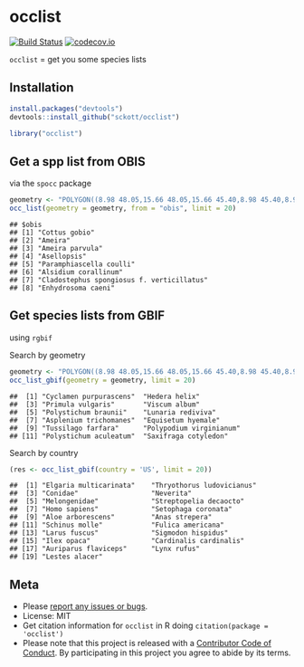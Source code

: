 occlist
=======

[![Build Status](https://api.travis-ci.org/sckott/occlist.png)](https://travis-ci.org/sckott/occlist)
[![codecov.io](https://codecov.io/github/sckott/occlist/coverage.svg?branch=master)](https://codecov.io/github/sckott/occlist?branch=master)

`occlist` = get you some species lists

## Installation


```r
install.packages("devtools")
devtools::install_github("sckott/occlist")
```


```r
library("occlist")
```

## Get a spp list from OBIS

via the `spocc` package


```r
geometry <- "POLYGON((8.98 48.05,15.66 48.05,15.66 45.40,8.98 45.40,8.98 48.05))"
occ_list(geometry = geometry, from = "obis", limit = 20)
```

```
## $obis
## [1] "Cottus gobio"                            
## [2] "Ameira"                                  
## [3] "Ameira parvula"                          
## [4] "Asellopsis"                              
## [5] "Paramphiascella coulli"                  
## [6] "Alsidium corallinum"                     
## [7] "Cladostephus spongiosus f. verticillatus"
## [8] "Enhydrosoma caeni"
```

## Get species lists from GBIF

using `rgbif`

Search by geometry


```r
geometry <- "POLYGON((8.98 48.05,15.66 48.05,15.66 45.40,8.98 45.40,8.98 48.05))"
occ_list_gbif(geometry = geometry, limit = 20)
```

```
##  [1] "Cyclamen purpurascens"  "Hedera helix"          
##  [3] "Primula vulgaris"       "Viscum album"          
##  [5] "Polystichum braunii"    "Lunaria rediviva"      
##  [7] "Asplenium trichomanes"  "Equisetum hyemale"     
##  [9] "Tussilago farfara"      "Polypodium virginianum"
## [11] "Polystichum aculeatum"  "Saxifraga cotyledon"
```

Search by country


```r
(res <- occ_list_gbif(country = 'US', limit = 20))
```

```
##  [1] "Elgaria multicarinata"    "Thryothorus ludovicianus"
##  [3] "Conidae"                  "Neverita"                
##  [5] "Melongenidae"             "Streptopelia decaocto"   
##  [7] "Homo sapiens"             "Setophaga coronata"      
##  [9] "Aloe arborescens"         "Anas strepera"           
## [11] "Schinus molle"            "Fulica americana"        
## [13] "Larus fuscus"             "Sigmodon hispidus"       
## [15] "Ilex opaca"               "Cardinalis cardinalis"   
## [17] "Auriparus flaviceps"      "Lynx rufus"              
## [19] "Lestes alacer"
```

## Meta

* Please [report any issues or bugs](https://github.com/sckott/occlist/issues).
* License: MIT
* Get citation information for `occlist` in R doing `citation(package = 'occlist')`
* Please note that this project is released with a [Contributor Code of Conduct](CONDUCT.md). By participating in this project you agree to abide by its terms.
